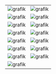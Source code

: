 |||
|---|---|
| ![grafik](https://user-images.githubusercontent.com/5545184/130106394-4375654d-a77f-433e-b539-786994b10cfe.png)| ![grafik](https://user-images.githubusercontent.com/5545184/130106837-bf7c0dc8-4d44-44f2-a471-47eaae3556c9.png)| 
| ![grafik](https://user-images.githubusercontent.com/5545184/130107004-3a7fb2c6-7449-4e18-9681-826e61b18886.png)| ![grafik](https://user-images.githubusercontent.com/5545184/130107441-4a5cee28-0c89-4470-ab24-9bc25a968a41.png)| 
| ![grafik](https://user-images.githubusercontent.com/5545184/130107543-e2f82184-f43c-4ee8-abbf-2ac26863ccc2.png)| ![grafik](https://user-images.githubusercontent.com/5545184/130107653-9d187171-a5e9-4a1d-a6c8-edb8bc75894d.png)|
| ![grafik](https://user-images.githubusercontent.com/5545184/130107734-188ce8b9-e66e-4c60-b495-80097b2c6fa2.png)| ![grafik](https://user-images.githubusercontent.com/5545184/130107818-4887a4f0-6acb-40e2-b8f1-1900210e2399.png)|
| ![grafik](https://user-images.githubusercontent.com/5545184/130107882-cc9020b9-8a08-4b9f-bcc0-e8b53cfd5990.png)| ![grafik](https://user-images.githubusercontent.com/5545184/130107979-d98bd4d5-897f-41d1-818f-4071ccff39e4.png)|
| ![grafik](https://user-images.githubusercontent.com/5545184/130108055-627bfb5f-3857-4188-a421-833ebce6ddbe.png)| ![grafik](https://user-images.githubusercontent.com/5545184/130108151-6900502e-d8b2-48e1-a622-280507218f87.png)|
| ![grafik](https://user-images.githubusercontent.com/5545184/130108266-dcfe3061-f8fa-4d0a-9d7a-10a7942f08af.png)| ![grafik](https://user-images.githubusercontent.com/5545184/130108335-a4c68705-fbe1-4dd1-ac4b-ab3efa671b09.png)|
| ![grafik](https://user-images.githubusercontent.com/5545184/130108409-20873bc1-a21a-454d-9cfa-d3138c4c7214.png) | |
